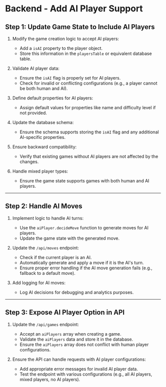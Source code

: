 # Backend - Add AI Player Support

## Step 1: Update Game State to Include AI Players
1. Modify the game creation logic to accept AI players:
   - Add a `isAI` property to the player object.
   - Store this information in the `playersTable` or equivalent database table.

2. Validate AI player data:
   - Ensure the `isAI` flag is properly set for AI players.
   - Check for invalid or conflicting configurations (e.g., a player cannot be both human and AI).

3. Define default properties for AI players:
   - Assign default values for properties like name and difficulty level if not provided.

4. Update the database schema:
   - Ensure the schema supports storing the `isAI` flag and any additional AI-specific properties.

5. Ensure backward compatibility:
   - Verify that existing games without AI players are not affected by the changes.

6. Handle mixed player types:
   - Ensure the game state supports games with both human and AI players.

---

## Step 2: Handle AI Moves
1. Implement logic to handle AI turns:
   - Use the `aiPlayer.decideMove` function to generate moves for AI players.
   - Update the game state with the generated move.

2. Update the `/api/moves` endpoint:
   - Check if the current player is an AI.
   - Automatically generate and apply a move if it is the AI's turn.
   - Ensure proper error handling if the AI move generation fails (e.g., fallback to a default move).

3. Add logging for AI moves:
   - Log AI decisions for debugging and analytics purposes.

---

## Step 3: Expose AI Player Option in API
1. Update the `/api/games` endpoint:
   - Accept an `aiPlayers` array when creating a game.
   - Validate the `aiPlayers` data and store it in the database.
   - Ensure the `aiPlayers` array does not conflict with human player configurations.

2. Ensure the API can handle requests with AI player configurations:
   - Add appropriate error messages for invalid AI player data.
   - Test the endpoint with various configurations (e.g., all AI players, mixed players, no AI players).
